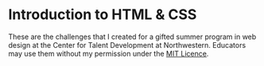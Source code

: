 # Introduction to HTML & CSS

These are the challenges that I created for a gifted summer program in web design at the Center for Talent Development at Northwestern. Educators may use them without my permission under the [MIT Licence](LICENSE).
